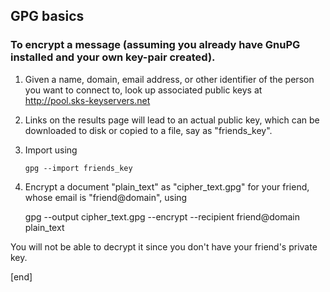 ## GPG basics

### To encrypt a message (assuming you already have GnuPG installed and your own key-pair created).

 1. Given a name, domain, email address, or other identifier of the person you want to connect to, look up associated public keys at http://pool.sks-keyservers.net

 2. Links on the results page will lead to an actual public key, which can be downloaded to disk or copied to a file, say as "friends_key".

 3. Import using

        gpg --import friends_key

 4. Encrypt a document "plain_text" as "cipher_text.gpg" for your friend, whose email is "friend@domain", using

    gpg --output cipher_text.gpg --encrypt --recipient friend@domain plain_text

   You will not be able to decrypt it since you don't have your friend's private key.

[end]

